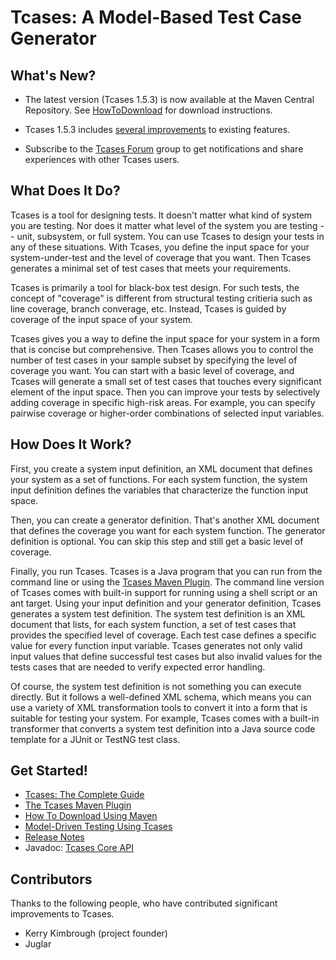 # Tcases: A Model-Based Test Case Generator #

## What's New? ##

  * The latest version (Tcases 1.5.3) is now available at the Maven Central Repository. See [HowToDownload](HowToDownload.md) for download instructions. 

  * Tcases 1.5.3 includes [several improvements](ReleaseNotes.md) to existing features.

  * Subscribe to the [Tcases Forum](https://groups.google.com/d/forum/tcases) group to get notifications and share experiences with other Tcases users.

## What Does It Do? ##

Tcases is a tool for designing tests. It doesn't matter what kind of system you are testing. Nor does it matter what level of the system you are testing -- unit, subsystem, or full system. You can use Tcases to design your tests in any of these situations. With Tcases, you define the input space for your system-under-test and the level of coverage that you want. Then Tcases generates a minimal set of test cases that meets your requirements.

Tcases is primarily a tool for black-box test design. For such tests, the concept of "coverage" is different from structural testing critieria such as line coverage, branch converage, etc. Instead, Tcases is guided by coverage of the input space of your system.

Tcases gives you a way to define the input space for your system in a form that is concise but comprehensive. Then Tcases allows you to control the number of test cases in your sample subset by specifying the level of coverage you want. You can start with a basic level of coverage, and Tcases will generate a small set of test cases that touches every significant element of the input space. Then you can improve your tests by selectively adding coverage in specific high-risk areas. For example, you can specify pairwise coverage or higher-order combinations of selected input variables.

## How Does It Work? ##

First, you create a system input definition, an XML document that defines your system as a set of functions. For each system function, the system input definition defines the variables that characterize the function input space.

Then, you can create a generator definition. That's another XML document that defines the coverage you want for each system function. The generator definition is optional. You can skip this step and still get a basic level of coverage.

Finally, you run Tcases. Tcases is a Java program that you can run from the command line or using the [Tcases Maven Plugin](http://www.cornutum.org/tcases/docs/tcases-maven-plugin/). The command line version of Tcases comes with built-in support for running using a shell script or an ant target. Using your input definition and your generator definition, Tcases generates a system test definition. The system test definition is an XML document that lists, for each system function, a set of test cases that provides the specified level of coverage. Each test case defines a specific value for every function input variable. Tcases generates not only valid input values that define successful test cases but also invalid values for the tests cases that are needed to verify expected error handling.

Of course, the system test definition is not something you can execute directly. But it follows a well-defined XML schema, which means you can use a variety of XML transformation tools to convert it into a form that is suitable for testing your system. For example, Tcases comes with a built-in transformer that converts a system test definition into a Java source code template for a JUnit or TestNG test class.

## Get Started! ##

  * [Tcases: The Complete Guide](http://www.cornutum.org/tcases/docs/Tcases-Guide.htm)
  * [The Tcases Maven Plugin](http://www.cornutum.org/tcases/docs/tcases-maven-plugin/)
  * [How To Download Using Maven](HowToDownload.md)
  * [Model-Driven Testing Using Tcases](ModelDrivenTestingForAgileTeams.md)
  * [Release Notes](ReleaseNotes.md)
  * Javadoc: [Tcases Core API](http://www.cornutum.org/tcases/docs/api/)

## Contributors ##

Thanks to the following people, who have contributed significant improvements to Tcases.

  * Kerry Kimbrough (project founder)
  * Juglar
